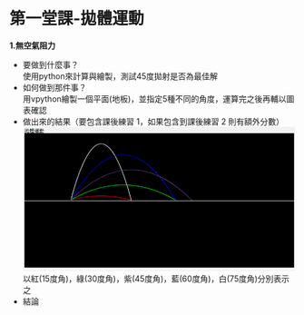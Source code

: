 # 第一堂課-拋體運動
**1.無空氣阻力**
  - 要做到什麼事？<br>
      使用python來計算與繪製，測試45度拋射是否為最佳解
  - 如何做到那件事？<br>
      用vpython繪製一個平面(地板)，並指定5種不同的角度，運算完之後再輔以圖表確認
  - 做出來的結果（要包含課後練習 1，如果包含到課後練習 2 則有額外分數）<br>
      ![This is an image](/第一堂課-拋體運動/實驗成果.png)<br>
      以紅(15度角)，綠(30度角)，紫(45度角)，藍(60度角)，白(75度角)分別表示之
  - 結論<br>